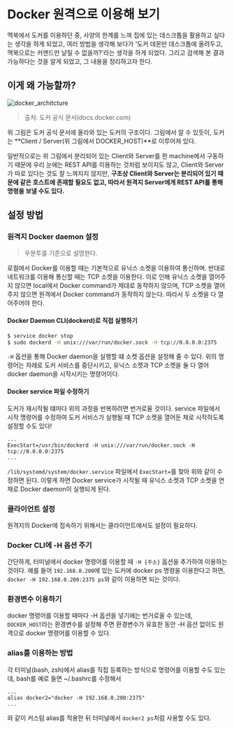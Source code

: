 # Docker 원격으로 이용해 보기

맥북에서 도커를 이용하던 중, 사양의 한계를 느껴 집에 있는 데스크톱을 활용하고 싶다는 생각을 하게 되었고, 여러 방법을 생각해 보다가 '도커 데몬만 데스크톱에 올려두고, 맥북으로는 커맨드만 날릴 수 없을까?'라는 생각을 하게 되었다. 그리고 검색해 본 결과 가능하다는 것을 알게 되었고, 그 내용을 정리하고자 한다.

## 이게 왜 가능할까?

![docker_architcture](https://docs.docker.com/engine/images/architecture.svg)

> 출처: 도커 공식 문서(docs.docker.com)

위 그림은 도커 공식 문서에 올라와 있는 도커의 구조이다. 그림에서 알 수 있듯이, 도커는 **Client / Server(위 그림에서 DOCKER_HOST)**로 이루어져 있다.

일반적으로는 위 그림에서 분리되어 있는 Client와 Server를 한 machine에서 구동하기 때문에 우리 눈에는 REST API를 이용하는 것처럼 보이지도 않고, Client와 Server가 따로 있다는 것도 잘 느껴지지 않지만, **구조상 Client와 Server는 분리되어 있기 때문에 같은 호스트에 존재할 필요도 없고, 따라서 원격지 Server에게 REST API를 통해 명령을 보낼 수도 있다.**

## 설정 방법

### 원격지 Docker daemon 설정

> 우분투를 기준으로 설명한다.

로컬에서 Docker를 이용할 때는 기본적으로 유닉스 소켓을 이용하여 통신하며. 반대로 네트워크를 이용해 통신할 때는 TCP 소켓을 이용한다. 이로 인해 유닉스 소켓을 열어주지 않으면 local에서 Docker command가 제대로 동작하지 않으며, TCP 소켓을 열어주지 않으면 원격에서 Docker command가 동작하지 않는다. 따라서 두 소켓을 다 열어주어야 한다.

#### Docker Daemon CLI(dockerd)로 직접 실행하기

```bash
$ service docker stop
$ sudo dockerd -H unix:///var/run/docker.sock -H tcp://0.0.0.0:2375
```

`-H` 옵션을 통해 Docker daemon을 실행할 떄 소켓 옵션을 설정해 줄 수 있다. 위의 명령어는 차례로 도커 서비스를 중단시키고, 유닉스 소켓과 TCP 소켓을 둘 다 열어 docker daemon을 시작시키는 명령어이다.

#### Docker service 파일 수정하기

도커가 재시작될 떄마다 위의 과정을 반복하려면 번거로울 것이다. service 파일에서 시작 명령어를 수정하여 도커 서비스가 실행될 때 TCP 소켓을 열어둔 채로 시작하도록 설정할 수도 있다!

```no-highlight
...
ExecStart=/usr/bin/dockerd -H unix:///var/run/docker.sock -H tcp://0.0.0.0:2375
...
```

`/lib/systemd/system/docker.service` 파일에서 `ExecStart=`를 찾아 위와 같이 수정하면 된다. 이렇게 하면 Docker service가 시작될 때 유닉스 소켓과 TCP 소켓을 연 채로 Docker daemon이 실행되게 된다.

### 클라이언트 설정

원격지의 Docker에 접속하기 위해서는 클라이언트에서도 설정이 필요하다.

### Docker CLI에 -H 옵션 주기

간단하게, 터미널에서 docker 명령어를 이용할 때 `-H {주소}` 옵션을 추가하여 이용하는 것이다. 예를 들어 `192.168.0.200`에 있는 도커에 docker ps 명령을 이용한다고 하면, `docker -H 192.168.0.200:2375 ps`와 같이 이용하면 되는 것이다.

### 환경변수 이용하기

docker 명령어를 이용할 때마다 -H 옵션을 넣기에는 번거로울 수 있는데, `DOCKER_HOST`라는 환경변수를 설정해 주면 환경변수가 유효한 동안 -H 옵션 없이도 원격으로 docker 명령어를 이용할 수 있다.

### alias를 이용하는 방법

각 터미널(bash, zsh)에서 alias를 직접 등록하는 방식으로 명령어를 이용할 수도 있는데, bash를 예로 들면 ~/.bashrc를 수정해서

```no-highlight
...
alias docker2="docker -H 192.168.0.200:2375"
...
```

와 같이 커스텀 alias를 적용한 뒤 터미널에서 `docker2 ps`처럼 사용할 수도 있다.
